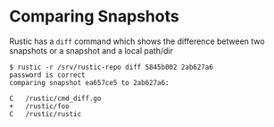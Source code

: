# Comparing Snapshots

Rustic has a `diff` command which shows the difference between two snapshots or
a snapshot and a local path/dir

```console
$ rustic -r /srv/rustic-repo diff 5845b002 2ab627a6
password is correct
comparing snapshot ea657ce5 to 2ab627a6:

C   /rustic/cmd_diff.go
+   /rustic/foo
C   /rustic/rustic
```
